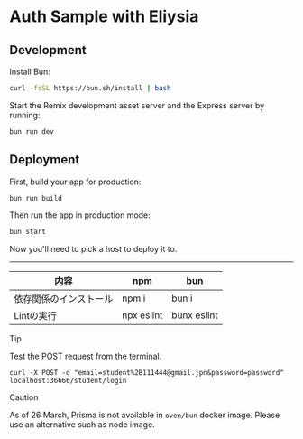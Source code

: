 # Auth Sample with Eliysia

## Development

Install Bun:

```sh
curl -fsSL https://bun.sh/install | bash
```

Start the Remix development asset server and the Express server by running:

```sh
bun run dev
```

## Deployment

First, build your app for production:

```sh
bun run build
```

Then run the app in production mode:

```sh
bun start
```

Now you'll need to pick a host to deploy it to.

---

| 内容                   | npm        | bun         |
| ---------------------- | ---------- | ----------- |
| 依存関係のインストール | npm i      | bun i       |
| Lintの実行             | npx eslint | bunx eslint |

> [!TIP]
> Test the POST request from the terminal.
>
> `curl -X POST -d "email=student%2B111444@gmail.jpn&password=password" localhost:36666/student/login`

> [!CAUTION]
> As of 26 March, Prisma is not available in `oven/bun` docker image. Please use an alternative such as node image.
